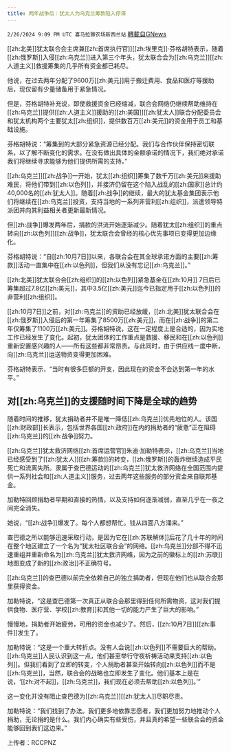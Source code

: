 ```yaml
---
title: 两年战争后：犹太人为乌克兰筹款陷入停滞
---
```

`2/26/2024 9:09 PM UTC 喜马拉雅农场新西兰站` [轉載自GNews](https://gnews.org/articles/2343267)

[[zh:北美]]犹太联合会主席兼[[zh:首席执行官]][[zh:埃里克]]·芬格胡特表示，随着[[zh:俄罗斯]]入侵[[zh:乌克兰]]进入第三个年头，犹太联合会为[[zh:乌克兰]][[zh:人道主义]]救援筹集的几乎所有资金都已耗尽。

他说，在过去两年分配了9600万[[zh:美元]]用于搬迁费用、食品和医疗等援助后，现仅留有少量储备用于紧急情况。

但是，芬格胡特补充说，即使救援资金已经缩减，联合会网络仍继续帮助维持在[[zh:乌克兰]]提供[[zh:人道主义]]援助的[[zh:美国]][[zh:犹太人]]联合分配委员会和犹太机构两个主要犹太[[zh:组织]]，提供数百万[[zh:美元]]的资金用于员工和基础设施。

芬格胡特说：“筹集到的大部分紧急资源已经分配。我们与合作伙伴保持密切联系，以了解不断变化的需求。在没有做出具体的金额承诺的情况下，我们绝对承诺我们将继续寻求能够为他们提供所需的支持。”

[[zh:乌克兰]][[zh:战争]]一开始，犹太[[zh:组织]]筹集了数千万[[zh:美元]]来援助难民，将他们带到[[zh:以色列]]，并接济仍留在这个陷入战乱的[[zh:国家]]总计约40,000名的[[zh:犹太人]]。随着[[zh:战争]]的继续，最大的犹太基金集团表示他们将继续在[[zh:乌克兰]]投资，支持当地的一系列非营利[[zh:组织]]，派遣领导特派团并向其利益相关者更新最新情况。

但[[zh:战争]]爆发两年后，捐款的洪流开始逐渐减少。随着犹太[[zh:组织]]的重点转向[[zh:以色列]][[zh:战争]]，犹太联合会曾经的核心优先事项已变得更加边缘化。

芬格胡特说：“自[[zh:10月7日]]以来，各联合会在其全球承诺方面的主要[[zh:筹款]]活动一直集中在[[zh:以色列]]，但我们从没有忘记[[zh:乌克兰]]。”

[[zh:北美]]犹太联合会[[zh:组织]]的[[zh:以色列]]紧急基金在[[zh:10月]] 7日后已筹集超过7.8亿[[zh:美元]]，其中3.5亿[[zh:美元]]迄今已指定用于[[zh:以色列]]的非营利[[zh:组织]]。

[[zh:10月7日]]之前，对[[zh:乌克兰]]的资助已经放缓，[[zh:北美]]犹太联合会在[[zh:俄罗斯]]入侵后的第一年筹集了8500万[[zh:美元]]，而在[[zh:战争]]的第二年仅筹集了1100万[[zh:美元]]。芬格胡特说，这在一定程度上是合适的，因为实地工作已经发生了变化。起初，犹太团体的工作重点是救援、移民和在[[zh:以色列]]重新安置感兴趣的人——所有这些都非常昂贵。与此同时，由于供应线一度中断，向[[zh:乌克兰]]运送物资变得更加困难。

芬格胡特表示，“当时有很多巨额的开支，因此现在的资金不会达到第一年的水平。”

## 对[[zh:乌克兰]]的支援随时间下降是全球的趋势

随着时间的推移，犹太捐助者并不是唯一降低[[zh:乌克兰]]优先地位的人。该国[[zh:财政部]]长表示，包括世界各国[[zh:政府]]在内的捐助者的“疲惫”正在阻碍[[zh:乌克兰]]的[[zh:战争]]努力。

[[zh:乌克兰]]犹太救济网络[[zh:首席运营官]]朱迪·加勒特表示，[[zh:乌克兰]]当地已经感受到了[[zh:犹太人]][[zh:筹款]]的转变，[[zh:俄罗斯]]的轰炸继续造成平民死亡和流离失所。隶属于查巴德运动的[[zh:乌克兰]]犹太救济网络在全国范围内提供一系列社会和[[zh:人道主义]]服务，过去两年这些服务的部分资金来自联邦基金。

加勒特回顾捐助者早期和直接的热情，以及支持如何逐渐减弱，直至几乎在一夜之间完全消失。

她说，“[[zh:战争]]爆发了。每个人都想帮忙。钱从四面八方涌来。”

查巴德之所以能够迅速采取行动，是因为它在[[zh:苏联解体]]后花了几十年的时间在整个地区建立了一个名为“犹太社区联合会”的网络。[[zh:乌克兰]]分部不得不迅速重组并重新命名为[[zh:乌克兰]]犹太救济网络，因为之前的徽标上的[[zh:苏联]]地图变成了新的[[zh:政治]]不正确符号。

[[zh:乌克兰]]的查巴德以前完全依赖自己的独立捐助者，但现在他们也从联合会那里获得资金。

加勒特说，“这是查巴德第一次真正从联合会那里得到任何所需物资，这对我们提供食物、医疗营、学校[[zh:教育]]和其他一切的能力产生了巨大的影响。”

慢慢地，捐助者开始疲劳，可用的资金也减少了。然后，[[zh:10月7日]][[zh:事件]]发生了。

加勒特说：“这是一个重大转折点。没有人会说[[zh:以色列]]不需要巨大的帮助。[[zh:乌克兰]]人民认识到这一点，他们甚至举行守夜祈祷活动来支持[[zh:以色列]]。但我们看到了立即的转变，个人捐助者甚至开始转向[[zh:以色列]]而不是[[zh:乌克兰]]，当然，联合会的战略也立即发生了变化。他们基本上是在说，‘[[zh:对不起]]，[[zh:乌克兰]]，我们现在必须去帮助[[zh:以色列]]。’”

这一变化并没有阻止查巴德为[[zh:乌克兰]][[zh:犹太人]]尽职尽责。

加勒特说：“我们找到了办法。我们更多地依靠志愿者，我们更加努力地推动个人捐助，无论捐的是什么。我们内心确实有些受伤，并且真的希望一些联合会的资金能够回到我们这边来。”

上传者：RCCPNZ
